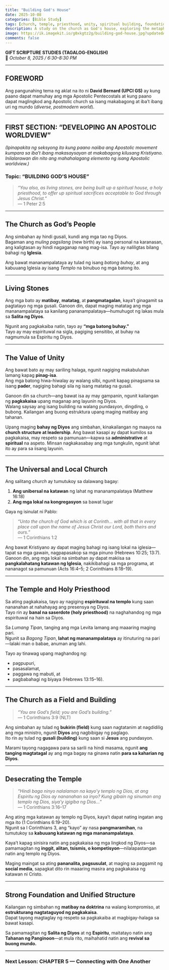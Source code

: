 ```yaml
---
title: "Building God's House"
date: 2025-10-08
categories: [Bible Study]
tags: [church, temple, priesthood, unity, spiritual building, foundation, ministry, holiness, leadership]
description: A study on the church as God's house, exploring the metaphor of living stones building a spiritual temple, the role of believers as a holy priesthood, the importance of unity in both local and universal church, and the dangers of harming the body of Christ.
image: https://ik.imagekit.io/g0xkgtz2g/building-god-house.jpg?updatedAt=1760453959688
comments: false
---
```


**GIFT SCRIPTURE STUDIES (TAGALOG-ENGLISH)**  
📅 *October 8, 2025 / 6:30–8:30 PM*

---

## **FOREWORD**
Ang pangunahing tema ng aklat na ito ni **David Bernard (UPCI GS)** ay kung paano dapat mamuhay ang mga Apostolic Pentecostals at kung paano dapat maglingkod ang Apostolic church sa isang makabagong at iba’t ibang uri ng mundo (*diverse, postmodern world*).

---

## **FIRST SECTION: “DEVELOPING AN APOSTOLIC WORLDVIEW”**
*(Ipinapakita ng seksyong ito kung paano naiiba ang Apostolic movement kumpara sa iba’t ibang makasaysayan at makabagong kilusang Kristiyano. Inilalarawan din nito ang mahahalagang elemento ng isang Apostolic worldview.)*

### **Topic: “BUILDING GOD’S HOUSE”**
> *“You also, as living stones, are being built up a spiritual house, a holy priesthood, to offer up spiritual sacrifices acceptable to God through Jesus Christ.”*  
> — 1 Peter 2:5

---

## **The Church as God’s People**
Ang simbahan ay hindi gusali, kundi ang mga tao ng Diyos.  
Bagaman ang *muling pagsilang* (new birth) ay isang personal na karanasan, ang kaligtasan ay hindi nagaganap nang mag-isa. Tayo ay naliligtas bilang bahagi ng **Iglesia**.

Ang bawat mananampalataya ay tulad ng isang *batong buhay*, at ang kabuuang Iglesia ay isang *Templo* na binubuo ng mga batong ito.

---

## **Living Stones**
Ang mga bato ay **matibay**, **matatag**, at **pangmatagalan**, kaya’t ginagamit sa pagtatayo ng mga gusali. Ganoon din, dapat maging matatag ang mga mananampalataya sa kanilang pananampalataya—humuhugot ng lakas mula sa **Salita ng Diyos**.

Ngunit ang pagkakaiba natin, tayo ay **“mga batong buhay.”**  
Tayo ay may espirituwal na sigla, pagiging sensitibo, at buhay na nagmumula sa Espiritu ng Diyos.

---

## **The Value of Unity**
Ang bawat bato ay may sariling halaga, ngunit nagiging makabuluhan lamang kapag **pinag-isa**.  
Ang mga batong hiwa-hiwalay ay walang silbi, ngunit kapag pinagsama sa isang **pader**, nagiging bahagi sila ng isang matatag na gusali.

Ganoon din sa church—ang bawat isa ay may gampanin, ngunit kailangan ng **pagkakaisa** upang maganap ang layunin ng Diyos.  
Walang saysay ang isang building na walang pundasyon, dingding, o bubong. Kailangan ang buong estruktura upang maging matibay ang tahanan.

Upang maging **bahay ng Diyos** ang simbahan, kinakailangan ng maayos na **church structure at leadership**. Ang bawat kasapi ay dapat kumilos sa pagkakaisa, may respeto sa pamunuan—kapwa sa **administrative** at **spiritual** na aspeto. Minsan nagkakasabay ang mga tungkulin, ngunit lahat ito ay para sa iisang layunin.

---

## **The Universal and Local Church**
Ang salitang *church* ay tumutukoy sa dalawang bagay:

1. **Ang unibersal na katawan** ng lahat ng mananampalataya (Matthew 16:18)  
2. **Ang mga lokal na kongregasyon** sa bawat lugar

Gaya ng isinulat ni Pablo:

> *“Unto the church of God which is at Corinth... with all that in every place call upon the name of Jesus Christ our Lord, both theirs and ours.”*  
> — 1 Corinthians 1:2

Ang bawat Kristiyano ay dapat maging bahagi ng isang lokal na iglesia—tapat sa mga gawain, nagpapasakop sa mga pinuno (Hebrews 10:25; 13:7).  
Ganoon din, ang mga lokal na simbahan ay dapat makiisa sa **pangkalahatang katawan ng Iglesia**, nakikibahagi sa mga programa, at nananagot sa pamunuan (Acts 16:4–5; 2 Corinthians 8:18–19).

---

## **The Temple and Holy Priesthood**
Sa ating pagkakaisa, tayo ay nagiging **espirituwal na templo** kung saan nananahan at nahahayag ang presensya ng Diyos.  
Tayo rin ay **banal na saserdote (holy priesthood)** na naghahandog ng mga espirituwal na hain sa Diyos.

Sa *Lumang Tipan*, tanging ang mga Levita lamang ang maaaring maging pari.  
Ngunit sa *Bagong Tipan*, **lahat ng mananampalataya** ay itinuturing na pari—lalaki man o babae, anuman ang lahi.  

Tayo ay tinawag upang maghandog ng:
- pagpupuri,  
- pasasalamat,  
- paggawa ng mabuti, at  
- pagbabahagi ng biyaya (Hebrews 13:15–16).

---

## **The Church as a Field and Building**
> *“You are God’s field; you are God’s building.”*  
> — 1 Corinthians 3:9 (NLT)

Ang simbahan ay tulad ng **bukirin (field)** kung saan nagtatanim at nagdidilig ang mga ministro, ngunit **Diyos** ang nagbibigay ng paglago.  
Ito rin ay tulad ng **gusali (building)** kung saan si **Jesus** ang pundasyon.

Marami tayong nagagawa para sa sarili na hindi masama, ngunit **ang tanging magtatagal** ay ang mga bagay na ginawa natin **para sa kaharian ng Diyos**.

---

## **Desecrating the Temple**
> *“Hindi baga ninyo nalalaman na kayo'y templo ng Dios, at ang Espiritu ng Dios ay nananahan sa inyo? Kung gibain ng sinuman ang templo ng Dios, siya'y igigiba ng Dios...”*  
> — 1 Corinthians 3:16–17

Ang ating mga katawan ay templo ng Diyos, kaya’t dapat nating ingatan ang mga ito (1 Corinthians 6:19–20).  
Ngunit sa I Corinthians 3, ang “kayo” ay nasa **pangmaramihan**, na tumutukoy sa **kabuuang katawan ng mga mananampalataya**.  

Kaya’t kapag sinisira natin ang pagkakaisa ng mga lingkod ng Diyos—sa pamamagitan ng **inggit, alitan, tsismis, o kompetisyon**—nilalapastangan natin ang templo ng Diyos.

Maging maingat sa ating **pananalita, pagsusulat**, at maging sa paggamit ng **social media**, sapagkat dito rin maaaring masira ang pagkakaisa ng katawan ni Cristo.

---

## **Strong Foundation and Unified Structure**
Kailangan ng simbahan ng **matibay na doktrina** na walang kompromiso, at **estrukturang nagtataguyod ng pagkakaisa**.  
Dapat tayong magtaglay ng respeto sa pagkakaiba at magbigay-halaga sa bawat kasapi.

Sa pamamagitan ng **Salita ng Diyos** at ng **Espiritu**, maitatayo natin ang **Tahanan ng Panginoon**—at mula rito, maihahatid natin ang **revival sa buong mundo.**

---

### **Next Lesson: CHAPTER 5 — Connecting with One Another**
